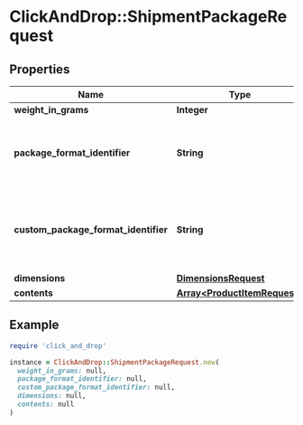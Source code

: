 # ClickAndDrop::ShipmentPackageRequest

## Properties

| Name | Type | Description | Notes |
| ---- | ---- | ----------- | ----- |
| **weight_in_grams** | **Integer** |  |  |
| **package_format_identifier** | **String** | &lt;b&gt;Value &#39;custom&#39; is reserved for ChannelShipper customers only - please visit &lt;a href&#x3D;&#39;https://channelshipper.com/&#39; target&#x3D;&#39;_self&#39;&gt;ChannelShipper.com&lt;/a&gt; for more information&lt;/b&gt; |  |
| **custom_package_format_identifier** | **String** | Is required if &#39;packageFormatIdentifier&#39; is provided as &#39;custom&#39;. &lt;b&gt;Reserved for ChannelShipper customers only - please visit &lt;a href&#x3D;&#39;https://channelshipper.com/&#39; target&#x3D;&#39;_self&#39;&gt;ChannelShipper.com&lt;/a&gt; for more information&lt;/b&gt;. | [optional] |
| **dimensions** | [**DimensionsRequest**](DimensionsRequest.md) |  | [optional] |
| **contents** | [**Array&lt;ProductItemRequest&gt;**](ProductItemRequest.md) |  | [optional] |

## Example

```ruby
require 'click_and_drop'

instance = ClickAndDrop::ShipmentPackageRequest.new(
  weight_in_grams: null,
  package_format_identifier: null,
  custom_package_format_identifier: null,
  dimensions: null,
  contents: null
)
```

